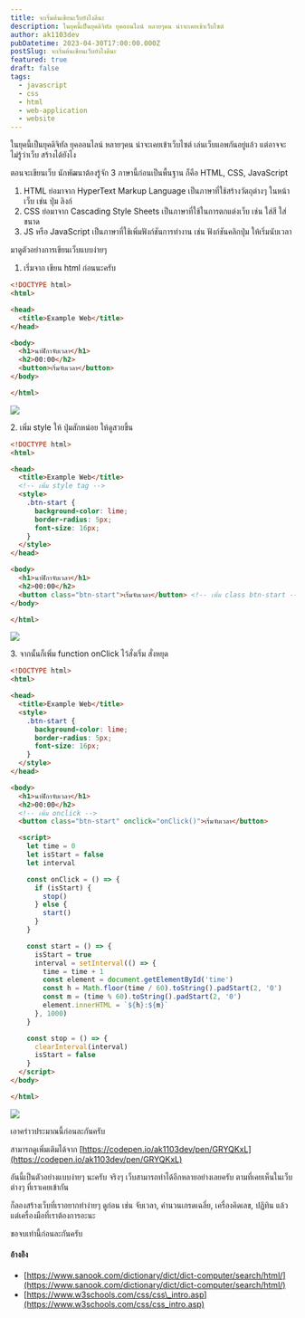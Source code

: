 ```yaml
---
title: จะเริ่มต้นเขียนเว็บยังไงดีนะ
description: ในยุคนี้เป็นยุคดิจิทัล ยุคออนไลน์ หลายๆคน น่าจะเคยเข้าเว็บไซต์
author: ak1103dev
pubDatetime: 2023-04-30T17:00:00.000Z
postSlug: จะเริ่มต้นเขียนเว็บยังไงดีนะ
featured: true
draft: false
tags:
  - javascript
  - css
  - html
  - web-application
  - website
---
```


ในยุคนี้เป็นยุคดิจิทัล ยุคออนไลน์ หลายๆคน น่าจะเคยเข้าเว็บไซต์ เล่นเว็บแอพกันอยู่แล้ว แต่อาจจะไม่รู้ว่าเว็บ สร้างได้ยังไง

ตอนจะเขียนเว็บ นักพัฒนาต้องรู้จัก 3 ภาษานี้ก่อนเป็นพื้นฐาน ก็คือ HTML, CSS, JavaScript

1. HTML ย่อมาจาก HyperText Markup Language เป็นภาษาที่ใช้สร้างวัตถุต่างๆ ในหน้าเว็บ เช่น ปุ่ม ลิงก์
2. CSS ย่อมาจาก Cascading Style Sheets เป็นภาษาที่ใช้ในการตกแต่งเว็บ เช่น ใส่สี ใส่ขนาด
3. JS หรือ JavaScript เป็นภาษาที่ใช้เพิ่มฟังก์ชันการทำงาน เช่น ฟังก์ชันคลิกปุ่ม ให้เริ่มนับเวลา

มาดูตัวอย่างการเขียนเว็บแบบง่ายๆ

1. เริ่มจาก เขียน html ก่อนนะครับ

```html
<!DOCTYPE html>
<html>

<head>
  <title>Example Web</title>
</head>

<body>
  <h1>นาฬิกาจับเวลา</h1>
  <h2>00:00</h2>
  <button>เริ่มจับเวลา</button>
</body>

</html>
```

![](<https://assets.tina.io/2587cc3d-aa2c-4fa6-bb82-c5dd0474418a/Screenshot 2566-05-06 at 21.26.26.png>)

2\. เพิ่ม style ให้ ปุ่มสักหน่อย ให้ดูสวยขึ้น

```html
<!DOCTYPE html>
<html>

<head>
  <title>Example Web</title>
  <!-- เพิ่ม style tag -->
  <style>
    .btn-start {
      background-color: lime;
      border-radius: 5px;
      font-size: 16px;
    }
  </style>
</head>

<body>
  <h1>นาฬิกาจับเวลา</h1>
  <h2>00:00</h2>
  <button class="btn-start">เริ่มจับเวลา</button> <!-- เพิ่ม class btn-start -->
</body>

</html>
```

![](<https://assets.tina.io/2587cc3d-aa2c-4fa6-bb82-c5dd0474418a/Screenshot 2566-05-06 at 21.31.29.png>)

3\. จากนั้นก็เพิ่ม function onClick ไว้สั่งเริ่ม สั่งหยุด

```html
<!DOCTYPE html>
<html>

<head>
  <title>Example Web</title>
  <style>
    .btn-start {
      background-color: lime;
      border-radius: 5px;
      font-size: 16px;
    }
  </style>
</head>

<body>
  <h1>นาฬิกาจับเวลา</h1>
  <h2>00:00</h2>
  <!-- เพิ่ม onclick -->
  <button class="btn-start" onclick="onClick()">เริ่มจับเวลา</button> 

  <script>
    let time = 0
    let isStart = false
    let interval

    const onClick = () => {
      if (isStart) {
        stop()
      } else {
        start()
      }
    }

    const start = () => {
      isStart = true
      interval = setInterval(() => {
        time = time + 1
        const element = document.getElementById('time')
        const h = Math.floor(time / 60).toString().padStart(2, '0')
        const m = (time % 60).toString().padStart(2, '0')
        element.innerHTML = `${h}:${m}`
      }, 1000)
    }

    const stop = () => {
      clearInterval(interval)
      isStart = false
    }
  </script>
</body>

</html>
```

![](<https://assets.tina.io/2587cc3d-aa2c-4fa6-bb82-c5dd0474418a/Screenshot 2566-05-06 at 21.56.10.png>)

เอาคร่าวประมาณนี้ก่อนละกันครับ

สามารถดูเพิ่มเติมได้จาก [https://codepen.io/ak1103dev/pen/GRYQKxL](https://codepen.io/ak1103dev/pen/GRYQKxL)

อันนี้เป็นตัวอย่างแบบง่ายๆ นะครับ จริงๆ เว็บสามารถทำได้อีกหลายอย่างเลยครับ ตามที่เคยเห็นในเว็บต่างๆ ที่เราเคยเข้ากัน

ก็ลองสร้างเว็บที่เราอยากทำง่ายๆ ดูก่อน เช่น จับเวลา, คำนวนเกรดเฉลี่ย, เครื่องคิดเลข, ปฏิทิน แล้วแต่เครื่องมือที่เราต้องการอะนะ

ขอจบเท่านี้ก่อนละกันครับ

#### อ้างอิง

* [https://www.sanook.com/dictionary/dict/dict-computer/search/html/](https://www.sanook.com/dictionary/dict/dict-computer/search/html/)
* [https://www.w3schools.com/css/css\_intro.asp](https://www.w3schools.com/css/css_intro.asp)
